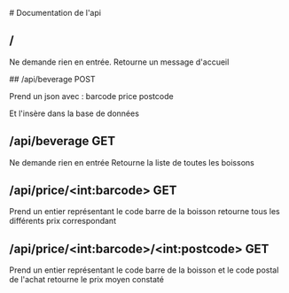# Documentation de l'api

## / 

Ne demande rien en entrée.
Retourne un message d'accueil

## /api/beverage POST

Prend un json avec :
barcode
price
postcode

Et l'insère dans la base de données

## /api/beverage GET

Ne demande rien en entrée
Retourne la liste de toutes les boissons

## /api/price/\<int:barcode\> GET

Prend un entier représentant le code barre de la boisson
retourne tous les différents prix correspondant

## /api/price/\<int:barcode\>/\<int:postcode\>  GET

Prend un entier représentant le code barre de la boisson et le code postal de l'achat
retourne le prix moyen constaté


